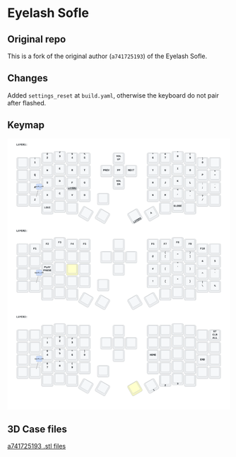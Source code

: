 # Eyelash Sofle

## Original repo

This is a fork of the original author (`a741725193`) of the Eyelash Sofle.

## Changes

Added `settings_reset` at `build.yaml`, otherwise the keyboard do not pair after flashed.

## Keymap

![Sofle Keymap](keymap-drawer/eyelash_sofle.svg)

## 3D Case files

[a741725193 .stl files](https://github.com/a741725193/zmk-sofle/blob/main/sofle-3D-MODEL.zip)
